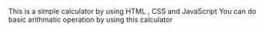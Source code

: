 This is a simple calculator by using HTML , CSS and JavaScript 
You can do basic arithmatic operation by using this calculator

